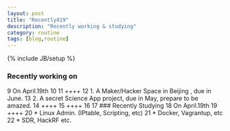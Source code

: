 ```yaml
---
layout: post
title: "Recently419"
description: "Recently working & studying"
category: routine
tags: [blog,routine]
---
```

{% include JB/setup %}

 ### Recently working on
  9 On April.19th
 10 
 11 ++++
 12     1. A Maker/Hacker Space in Beijing , due in June.
 13     2. A secret Science App project, due in May, prepare to be amazed.
 14 ++++
 15 ++++
 16 
 17 ### Recently Studying
 18 On April.19th
 19 ++++
 20     * Linux Admin. (IPtable, Scripting, etc)
 21     * Docker, Vagrantup, etc
 22     * SDR, HackRF etc.


